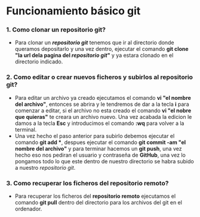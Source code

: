 # Funcionamiento básico git  

### 1. Como clonar un repositorio git?

  * Para clonar un ***repositorio git*** tenemos que ir al directorio donde queramos depositarlo y una vez dentro, ejecutar el comando **git clone "la url dela pagina del *repositorio git*"** y ya estara clonado en el directorio indicado.  

### 2. Como editar o crear nuevos ficheros y subirlos al repositorio git?

  * Para editar un archivo ya creado ejecutamos el comando **vi "el nombre del archivo"**, entonces se abrira y le tendremos de dar a la tecla **i** para comenzar a editar, si el archivo no esta creado el comando **vi "el nobre que quieras"** te creara un archivo nuevo. Una vez acabada la edicion le damos a la tecla **Esc** y introducimos el comando **:wq** para volver a la terminal.  
  * Una vez hecho el paso anterior para subirlo debemos ejecutar el comando __git add *__, despues ejecutar el comando **git commit -am "el nombre del archivo"** y para terminar hacemos un **git push**, una vez hecho eso nos pediran el usuario y contraseña de **GitHub**, una vez lo pongamos todo lo que este dentro de nuestro directorio se habra subido a nuestro *repositorio git*.  

### 3. Como recuperar los ficheros del repositorio remoto?

 * Para recuperar los ficheros del **repositorio remoto** ejecutamos el comando **git pull** dentro del directorio para los archivos del git en el ordenador.  
  
